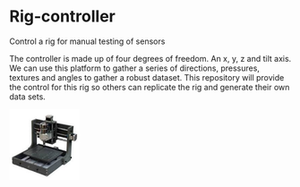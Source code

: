 # Rig-controller
Control a rig for manual testing of sensors

The controller is made up of four degrees of freedom. An x, y, z and tilt axis. We can use this platform to gather a series of directions, pressures, textures and angles to gather a robust dataset. This repository will provide the control for this rig so others can replicate the rig and generate their own data sets.

<img width="25%" src="https://raw.githubusercontent.com/shepai/Rig-controller/main/Assets/rig.jpeg">

